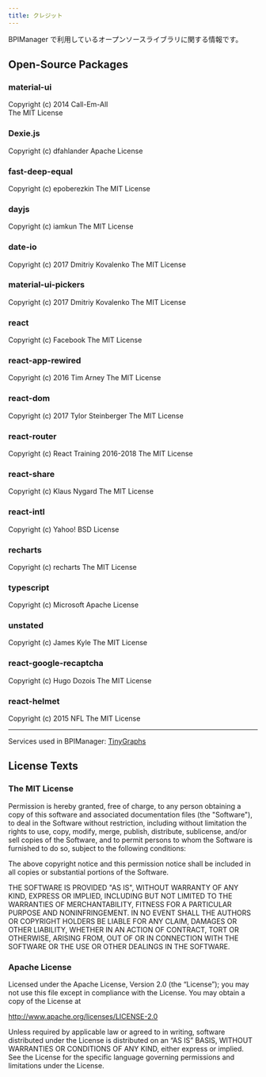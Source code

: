 ```yaml
---
title: クレジット
---
```


BPIManager で利用しているオープンソースライブラリに関する情報です。

## Open-Source Packages

### material-ui

Copyright (c) 2014 Call-Em-All  
The MIT License

### Dexie.js

Copyright (c) dfahlander
Apache License

### fast-deep-equal

Copyright (c) epoberezkin
The MIT License

### dayjs 

Copyright (c) iamkun
The MIT License

### date-io 

Copyright (c) 2017 Dmitriy Kovalenko
The MIT License

### material-ui-pickers

Copyright (c) 2017 Dmitriy Kovalenko
The MIT License

### react 

Copyright (c) Facebook 
The MIT License

### react-app-rewired

Copyright (c) 2016 Tim Arney
The MIT License

### react-dom

Copyright (c) 2017 Tylor Steinberger
The MIT License

### react-router

Copyright (c) React Training 2016-2018
The MIT License

### react-share

Copyright (c) Klaus Nygard
The MIT License

### react-intl

Copyright (c) Yahoo!
BSD License

### recharts 

Copyright (c) recharts 
The MIT License

### typescript 

Copyright (c) Microsoft 
Apache License

### unstated 

Copyright (c) James Kyle
The MIT License

### react-google-recaptcha

Copyright (c) Hugo Dozois
The MIT License

### react-helmet

Copyright (c) 2015 NFL
The MIT License

------

Services used in BPIManager:
[TinyGraphs](https://www.tinygraphs.com/)

## License Texts

### The MIT License

Permission is hereby granted, free of charge, to any person obtaining a copy of this software and associated documentation files (the "Software"), to deal in the Software without restriction, including without limitation the rights to use, copy, modify, merge, publish, distribute, sublicense, and/or sell copies of the Software, and to permit persons to whom the Software is furnished to do so, subject to the following conditions:

The above copyright notice and this permission notice shall be included in all copies or substantial portions of the Software.

THE SOFTWARE IS PROVIDED "AS IS", WITHOUT WARRANTY OF ANY KIND, EXPRESS OR IMPLIED, INCLUDING BUT NOT LIMITED TO THE WARRANTIES OF MERCHANTABILITY, FITNESS FOR A PARTICULAR PURPOSE AND NONINFRINGEMENT. IN NO EVENT SHALL THE AUTHORS OR COPYRIGHT HOLDERS BE LIABLE FOR ANY CLAIM, DAMAGES OR OTHER LIABILITY, WHETHER IN AN ACTION OF CONTRACT, TORT OR OTHERWISE, ARISING FROM, OUT OF OR IN CONNECTION WITH THE SOFTWARE OR THE USE OR OTHER DEALINGS IN THE SOFTWARE.

### Apache License

Licensed under the Apache License, Version 2.0 (the “License”);
you may not use this file except in compliance with the License.
You may obtain a copy of the License at

http://www.apache.org/licenses/LICENSE-2.0

Unless required by applicable law or agreed to in writing, software
distributed under the License is distributed on an “AS IS” BASIS,
WITHOUT WARRANTIES OR CONDITIONS OF ANY KIND, either express or implied.
See the License for the specific language governing permissions and
limitations under the License.
